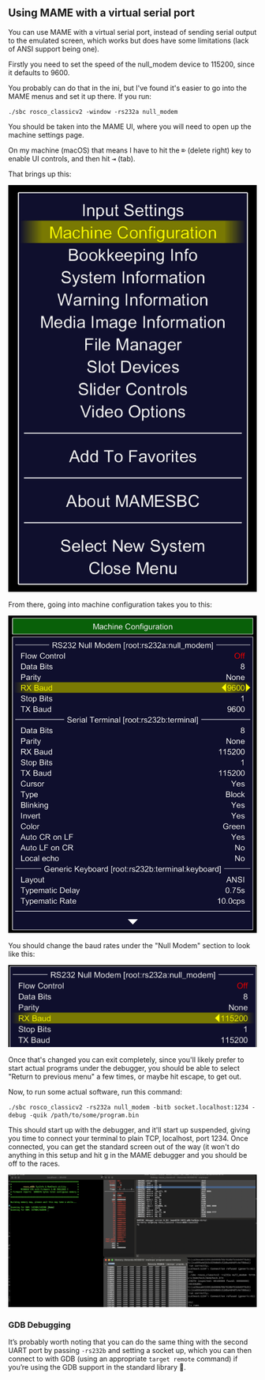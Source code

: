 ## Using MAME with a virtual serial port

You can use MAME with a virtual serial port, instead of sending serial output to the emulated
screen, which works but does have some limitations (lack of ANSI support being one).

Firstly you need to set the speed of the null_modem device to 115200, since it defaults to 9600. 

You probably can do that in the ini, but I've found it's easier to go into the MAME menus and set 
it up there. If you run:

```shell
./sbc rosco_classicv2 -window -rs232a null_modem
```

You should be taken into the MAME UI, where you will need to open up the machine settings page. 

On my machine (macOS) that means I have to hit the <kbd>⌦</kbd> (delete right) key to enable UI
controls, and then hit <kbd>⇥</kbd> (tab). 

That brings up this:

![MAME Settings Menu](images/mame-settings-menu.png)

From there, going into machine configuration takes you to this:

![MAME Machine Settings](images/mame-machine-settings.png)

You should change the baud rates under the "Null Modem" section to look like this:

![MAME Null Modem Settings](images/mame-null-modem-settings.png)

Once that's changed you can exit completely, since you'll likely prefer to start actual programs
under the debugger, you should be able to select "Return to previous menu" a few times, or maybe 
hit escape, to get out.

Now, to run some actual software, run this command:

```shell
./sbc rosco_classicv2 -rs232a null_modem -bitb socket.localhost:1234 -debug -quik /path/to/some/program.bin
```

This should start up with the debugger, and it'll start up suspended, giving you time to connect
your terminal to plain TCP, localhost, port 1234. Once connected, you can get the standard screen
out of the way (it won't do anything in this setup and hit g in the MAME debugger and you should 
be off to the races.

![MAME running with terminal attached](images/mame-running.png)

### GDB Debugging

It’s probably worth noting that you can do the same thing with the second UART port by passing
`-rs232b` and setting a socket up, which you can then connect to with GDB (using an appropriate
`target remote` command) if you’re using the GDB support in the standard library 🙂.


